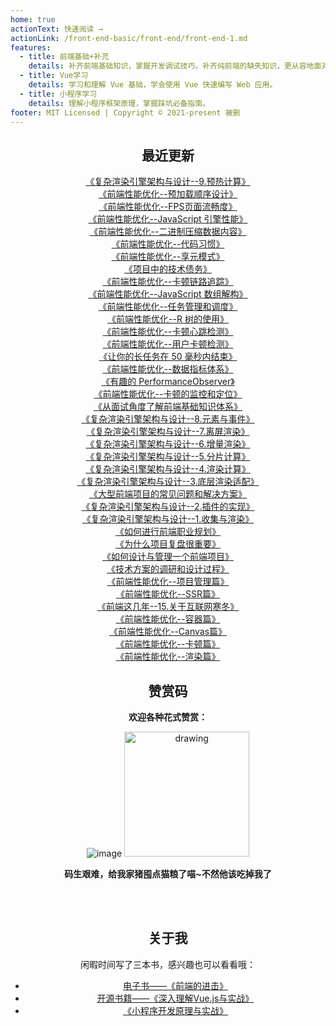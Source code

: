 ```yaml
---
home: true
actionText: 快速阅读 →
actionLink: /front-end-basic/front-end/front-end-1.md
features:
  - title: 前端基础+补充
    details: 补齐前端基础知识，掌握开发调试技巧。补齐纯前端的缺失知识，更从容地面对面试官。
  - title: Vue学习
    details: 学习和理解 Vue 基础，学会使用 Vue 快速编写 Web 应用。
  - title: 小程序学习
    details: 理解小程序框架原理，掌握踩坑必备指南。
footer: MIT Licensed | Copyright © 2021-present 被删
---
```


<div style="text-align: center;">

## 最近更新

[《复杂渲染引擎架构与设计--9.预热计算》](./front-end-basic/render-engine/render-engine-pre-calculate.md)   
[《前端性能优化--预加载顺序设计》](./front-end-basic/performance/front-end-performance-preload-order.md)   
[《前端性能优化--FPS页面流畅度》](./front-end-basic/performance/front-end-performance-fps-monitor.md)   
[《前端性能优化--JavaScript 引擎性能》](./front-end-basic/performance/front-end-performance-fast-properties.md)   
[《前端性能优化--二进制压缩数据内容》](./front-end-basic/performance/front-end-performance-binary-attribute.md)   
[《前端性能优化--代码习惯》](./front-end-basic/performance/front-end-performance-code-detail.md)   
[《前端性能优化--享元模式》](./front-end-basic/performance/front-end-performance-flyweight-pattern.md)   
[《项目中的技术债务》](./front-end-basic/skill/tech-debt.md)   
[《前端性能优化--卡顿链路追踪》](./front-end-basic/performance/front-end-performance-jank-monitor.md)   
[《前端性能优化--JavaScript 数组解构》](./front-end-basic/performance/front-end-performance-array-performance.md)   
[《前端性能优化--任务管理和调度》](./front-end-basic/performance/front-end-performance-task-schedule.md)   
[《前端性能优化--R 树的使用》](./front-end-basic/performance/front-end-performance-r-tree.md)   
[《前端性能优化--卡顿心跳检测》](./front-end-basic/performance/front-end-performance-jank-heartbeat-monitor.md)   
[《前端性能优化--用户卡顿检测》](./front-end-basic/performance/front-end-performance-jank-detect.md)   
[《让你的长任务在 50 毫秒内结束》](./front-end-basic/performance/front-end-performance-long-task.md)   
[《前端性能优化--数据指标体系》](./front-end-basic/performance/front-end-performance-metric.md)   
[《有趣的 PerformanceObserver》](./front-end-basic/performance/front-end-performance-about-performanceobserver.md)   
[《前端性能优化--卡顿的监控和定位》](./front-end-basic/performance/front-end-performance-no-response-solution.md)   
[《从面试角度了解前端基础知识体系》](./front-end-basic/skill/learn-front-end-develop-from-interview.md)   
[《复杂渲染引擎架构与设计--8.元素与事件》](./front-end-basic/render-engine/render-engine-element-and-event.md)   
[《复杂渲染引擎架构与设计--7.离屏渲染》](./front-end-basic/render-engine/render-engine-offscreen-render.md)   
[《复杂渲染引擎架构与设计--6.增量渲染》](./front-end-basic/render-engine/render-engine-diff-render.md)   
[《复杂渲染引擎架构与设计--5.分片计算》](./front-end-basic/render-engine/render-engine-calculate-split.md)   
[《复杂渲染引擎架构与设计--4.渲染计算》](./front-end-basic/render-engine/render-engine-calculate.md)   
[《复杂渲染引擎架构与设计--3.底层渲染适配》](./front-end-basic/render-engine/render-engine-bottom-render-architecture.md)   
[《大型前端项目的常见问题和解决方案》](./front-end-basic/deep-learning/complex-front-end-project-solution.md)   
[《复杂渲染引擎架构与设计--2.插件的实现》](./front-end-basic/render-engine/render-engine-plugin-design.md)   
[《复杂渲染引擎架构与设计--1.收集与渲染》](./front-end-basic/render-engine/render-engine-render-and-collect.md)   
[《如何进行前端职业规划》](./front-end-basic/skill/front-end-career-planning.md)   
[《为什么项目复盘很重要》](./front-end-basic/skill/why-project-reviews-are-important.md)   
[《如何设计与管理一个前端项目》](./front-end-basic/skill/design-and-manage-front-end-project.md)   
[《技术方案的调研和设计过程》](./front-end-basic/skill/research-and-design-process.md)   
[《前端性能优化--项目管理篇》](./front-end-basic/performance/front-end-performance-optimization.md)   
[《前端性能优化--SSR篇》](./front-end-basic/performance/front-end-performance-ssr.md)   
[《前端这几年--15.关于互联网寒冬》](./front-end-work/front-end-days/about-front-end-15.md)   
[《前端性能优化--容器篇》](./front-end-basic/performance/front-end-performance-container.md)   
[《前端性能优化--Canvas篇》](./front-end-basic/performance/front-end-performance-canvas.md)   
[《前端性能优化--卡顿篇》](./front-end-basic/performance/front-end-performance-no-responding.md)   
[《前端性能优化--渲染篇》](./front-end-basic/performance/front-end-performance-render.md)   

## 赞赏码

**欢迎各种花式赞赏：**

![image](https://github-imglib-1255459943.cos.ap-chengdu.myqcloud.com/2code2.jpg)
<img src="https://github-imglib-1255459943.cos.ap-chengdu.myqcloud.com/chunzhu.jpg" alt="drawing" width="200"/>

**码生艰难，给我家猪囤点猫粮了喵~不然他该吃掉我了**

<br />
<br />

## 关于我

闲暇时间写了三本书，感兴趣也可以看看哦：

- [电子书——《前端的进击》](https://www.ituring.com.cn/book/2942)
- [开源书籍——《深入理解Vue.js与实战》](http://www.godbasin.com/vue-ebook/)
- [《小程序开发原理与实战》](https://www.ituring.com.cn/book/2806)

</div>
